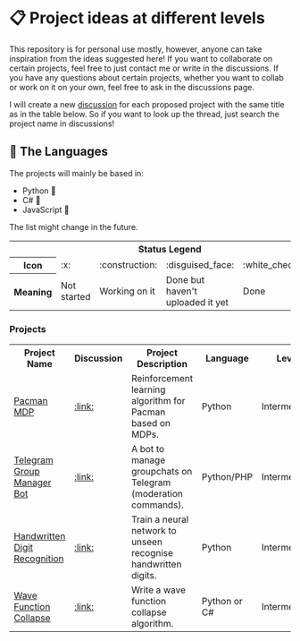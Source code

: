 # :clipboard: Project ideas at different levels

This repository is for personal use mostly, however, anyone can take inspiration from the ideas suggested here! If you want to collaborate on certain projects, feel free to just contact me or write in the discussions. If you have any questions about certain projects, whether you want to collab or work on it on your own, feel free to ask in the discussions page.

I will create a new [discussion][1] for each proposed project with the same title as in the table below. So if you want to look up the thread, just search the project name in discussions!

[1]: <https://github.com/williamchenjun/ProjectIdeas/discussions> "Go to the discussions page 🎉" 

## :memo: The Languages

The projects will mainly be based in:

* Python :snake:
* C# :8ball:
* JavaScript :seedling:

The list might change in the future.

<table align="center">
<tr>
<th colspan="5">Status Legend</th>
</tr>
<tr>
<th>Icon</th>
<td>:x:</td>
<td>:construction:</td>
<td>:disguised_face:</td>
<td>:white_check_mark:</td>
</tr>
<tr>
<th>Meaning</th>
<td>Not started</td>
<td>Working on it</td>
<td>Done but haven't<br> uploaded it yet</td>
<td>Done</td>
</tr>
</table>

### Projects

<table align="center">
<tr>
<th>Project Name</th>
<th>Discussion</th>
<th>Project Description</th>
<th>Language</th>
<th>Level</th>
<th>Status</th>
<th>Reference(s)</th>
</tr>

<tr>
<td><a href="/" target="_blank">Pacman MDP</a></td>
<td><a href="" target="_blank">:link:</a></td>
<td>Reinforcement learning algorithm for Pacman based on MDPs.</td>
<td>Python</td>
<td>Intermediate</td>
<td>:disguised_face:</td>
<td><a href="http://ai.berkeley.edu/project_overview.html#:~:text=The%20Pac%2DMan%20projects%20were,building%20AI%20for%20video%20games.">I</a></td>
</tr>

<tr>
<td><a href="/" target="_blank">Telegram Group Manager Bot</a></td>
<td><a href="" target="_blank">:link:</a></td>
<td>A bot to manage groupchats on Telegram (moderation commands).</td>
<td>Python/PHP</td>
<td>Intermediate</td>
<td>:disguised_face:</td>
<td>None</td>
</tr>

<tr>
<td><a href="https://github.com/williamchenjun/MNIST-Handwritten-Digits-CNN">Handwritten Digit Recognition</a></td>
<td><a href="" target="_blank">:link:</a></td>
<td>Train a neural network to unseen recognise handwritten digits.</td>
<td>Python</td>
<td>Intermediate</td>
<td>:disguised_face:</td>
<td><a href="https://www.youtube.com/@SebastianLague" target="_blank">I</a></td>
</tr>

<tr>
<td><a href="/" target="_blank">Wave Function Collapse</a></td>
<td><a href="https://github.com/williamchenjun/ProjectIdeas/discussions/2">:link:</a></td>
<td>Write a wave function collapse algorithm.</td>
<td>Python or C#</td>
<td>Intermediate</td>
<td>:construction:</td>
<td>
<a href="https://www.youtube.com/watch?v=rI_y2GAlQFM">I</a>&nbsp;
<a href="https://www.youtube.com/watch?v=TO0Tx3w5abQ">II</a>
</td>
</tr>

</table>
